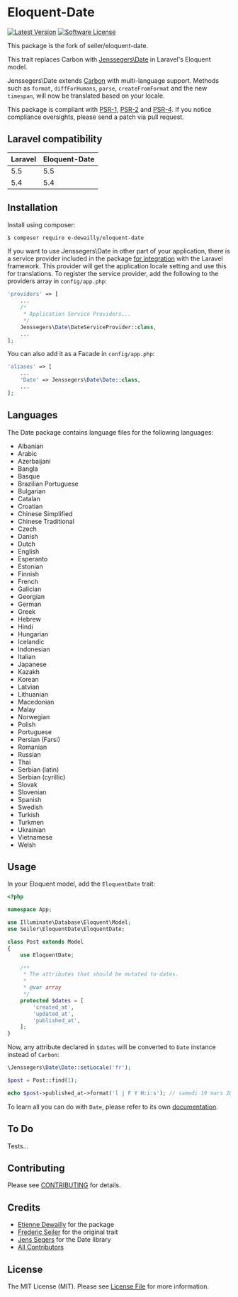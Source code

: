 # Eloquent-Date

[![Latest Version][ico-version]](https://packagist.org/packages/e-dewailly/eloquent-date)
[![Software License][ico-license]](LICENSE.md)

This package is the fork of seiler/eloquent-date.

This trait replaces Carbon with [Jenssegers\Date](https://github.com/jenssegers/date) in Laravel's Eloquent model.

Jenssegers\Date extends [Carbon](https://github.com/briannesbitt/Carbon) with multi-language support. Methods such as `format`, `diffForHumans`, `parse`, `createFromFormat` and the new `timespan`, will now be translated based on your locale.

This package is compliant with [PSR-1], [PSR-2] and [PSR-4].
If you notice compliance oversights, please send a patch via pull request.

[PSR-1]: https://github.com/php-fig/fig-standards/blob/master/accepted/PSR-1-basic-coding-standard.md
[PSR-2]: https://github.com/php-fig/fig-standards/blob/master/accepted/PSR-2-coding-style-guide.md
[PSR-4]: https://github.com/php-fig/fig-standards/blob/master/accepted/PSR-4-autoloader.md

## Laravel compatibility

 Laravel | Eloquent-Date
:--------|:--------
 5.5     | 5.5
 5.4     | 5.4
 
## Installation

Install using composer:

```bash
$ composer require e-dewailly/eloquent-date
```

If you want to use Jenssegers\Date in other part of your application, there is a service provider included in the package [for integration](https://github.com/jenssegers/date#laravel) with the Laravel framework. This provider will get the application locale setting and use this for translations. To register the service provider, add the following to the providers array in `config/app.php`:

```php
'providers' => [
    ...
    /*
     * Application Service Providers...
     */
    Jenssegers\Date\DateServiceProvider::class,
    ...
];
```

You can also add it as a Facade in `config/app.php`:

```php
'aliases' => [
    ...
    'Date' => Jenssegers\Date\Date::class,
    ...
];
```

## Languages

The Date package contains language files for the following languages:

 - Albanian
 - Arabic
 - Azerbaijani
 - Bangla
 - Basque
 - Brazilian Portuguese
 - Bulgarian
 - Catalan
 - Croatian
 - Chinese Simplified
 - Chinese Traditional
 - Czech
 - Danish
 - Dutch
 - English
 - Esperanto
 - Estonian
 - Finnish
 - French
 - Galician
 - Georgian
 - German
 - Greek
 - Hebrew
 - Hindi
 - Hungarian
 - Icelandic
 - Indonesian
 - Italian
 - Japanese
 - Kazakh
 - Korean
 - Latvian
 - Lithuanian
 - Macedonian
 - Malay
 - Norwegian
 - Polish
 - Portuguese
 - Persian (Farsi)
 - Romanian
 - Russian
 - Thai
 - Serbian (latin)
 - Serbian (cyrillic)
 - Slovak
 - Slovenian
 - Spanish
 - Swedish
 - Turkish
 - Turkmen
 - Ukrainian
 - Vietnamese
 - Welsh

## Usage

In your Eloquent model, add the `EloquentDate` trait:

```php
<?php

namespace App;

use Illuminate\Database\Eloquent\Model;
use Seiler\EloquentDate\EloquentDate;

class Post extends Model
{
    use EloquentDate;

    /**
     * The attributes that should be mutated to dates.
     *
     * @var array
     */
    protected $dates = [
        'created_at',
        'updated_at',
        'published_at',
    ];
}
```

Now, any attribute declared in `$dates` will be converted to `Date` instance instead of `Carbon`:

```php
\Jenssegers\Date\Date::setLocale('fr');

$post = Post::find(1);

echo $post->published_at->format('l j F Y H:i:s'); // samedi 19 mars 2016 21:58:16
```

To learn all you can do with `Date`, please refer to its own [documentation](https://github.com/jenssegers/date#usage).

## To Do

Tests...

## Contributing

Please see [CONTRIBUTING](CONTRIBUTING.md) for details.

## Credits

- [Etienne Dewailly](https://github.com/e-dewailly) for the package
- [Frederic Seiler](https://github.com/fredericseiler) for the original trait
- [Jens Segers](https://github.com/jenssegers/date) for the Date library
- [All Contributors](../../contributors)

## License

The MIT License (MIT). Please see [License File](LICENSE.md) for more information.

[ico-version]: https://img.shields.io/packagist/v/e-dewailly/eloquent-date.svg?style=flat-square
[ico-license]: https://img.shields.io/packagist/l/e-dewailly/eloquent-date.svg?style=flat-square
